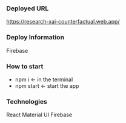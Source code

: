 ### Deployed URL
https://research-xai-counterfactual.web.app/

### Deploy Information
Firebase

### How to start
- npm i <- in the terminal
- npm start <- start the app

### Technologies
React
Material UI
Firebase
